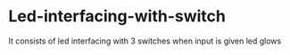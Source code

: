 # Led-interfacing-with-switch
It consists of led interfacing with 3 switches when input is given led glows
